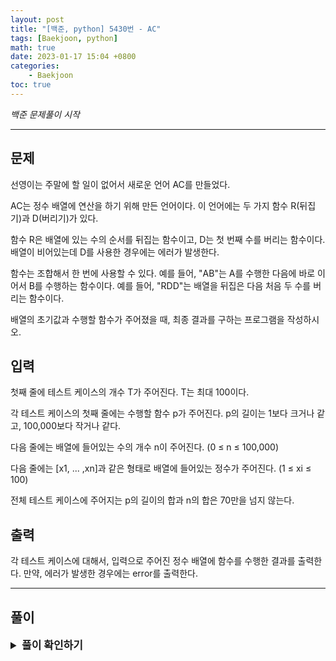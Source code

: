 ```yaml
---
layout: post
title: "[백준, python] 5430번 - AC"
tags: [Baekjoon, python]
math: true
date: 2023-01-17 15:04 +0800
categories:
    - Baekjoon
toc: true
---
```

_백준 문제풀이 시작_
* * *
## 문제
선영이는 주말에 할 일이 없어서 새로운 언어 AC를 만들었다. 

AC는 정수 배열에 연산을 하기 위해 만든 언어이다. 이 언어에는 두 가지 함수 R(뒤집기)과 D(버리기)가 있다.

함수 R은 배열에 있는 수의 순서를 뒤집는 함수이고, D는 첫 번째 수를 버리는 함수이다. 배열이 비어있는데 D를 사용한 경우에는 에러가 발생한다.

함수는 조합해서 한 번에 사용할 수 있다. 예를 들어, "AB"는 A를 수행한 다음에 바로 이어서 B를 수행하는 함수이다. 예를 들어, "RDD"는 배열을 뒤집은 다음 처음 두 수를 버리는 함수이다.

배열의 초기값과 수행할 함수가 주어졌을 때, 최종 결과를 구하는 프로그램을 작성하시오.
## 입력
첫째 줄에 테스트 케이스의 개수 T가 주어진다. T는 최대 100이다.

각 테스트 케이스의 첫째 줄에는 수행할 함수 p가 주어진다. p의 길이는 1보다 크거나 같고, 100,000보다 작거나 같다.

다음 줄에는 배열에 들어있는 수의 개수 n이 주어진다. (0 ≤ n ≤ 100,000)

다음 줄에는 [x1, ... ,xn]과 같은 형태로 배열에 들어있는 정수가 주어진다. (1 ≤ xi ≤ 100)

전체 테스트 케이스에 주어지는 p의 길이의 합과 n의 합은 70만을 넘지 않는다.
## 출력
각 테스트 케이스에 대해서, 입력으로 주어진 정수 배열에 함수를 수행한 결과를 출력한다. 만약, 에러가 발생한 경우에는 error를 출력한다.
* * *
## 풀이
<details>
<summary style="font-weight:bold; font-size:17px">풀이 확인하기</summary>
<div markdown="1">
  해당 문제를 풀며 R을 만나는 순간마다 뒤집을 경우 큰 문제가 발생한다. reverse 함수를 사용하면 리스트를 새로 다시 만든다고 생각하면 된다. 이렇게 되면 만약 예를 들어 RRRRRRRRRRRRR과 같이 R을 많이 쓸 경우 엄청난 시간 문제가 발생할 것이다. 그러므로 R을 마주칠 때마다 몇번 뒤집는지 계산하고, 이후 뒤집는 수가 홀수면 뒤집고, 아니면 안뒤집으면 한번만 뒤집으면 된다.

  이 과정에서 D를 만났을 때 처리가 애매해지는데, 무작정 앞에서부터 지우면 RD같은 경우에 문제가 발생할 것이다. 그러므로 뒤집는 수를 여기서 다시 확인해서 홀수면 뒤집을 것이므로 맨 뒤에서, 짝수면 안뒤집으므로 맨 앞에서 pop을 한다. 이 때문에 우린 deque을 사용할 것이다.

  또한 확인해줘야하는 요소가 일부 있는데, 먼저 리스트의 0의 경우 D는 불가능하지만 R은 가능하다. 그러므로 0이라고 무작정 error를 출력하는 것이 아닌 []로 리스트를 만들어줘야 한다. 
  그리고 출력을 잘 봐야 하는데, [1,2]처럼 리스트 사이에 공백이 존재하지 않는다. 그러므로 바로 리스트를 int형으로 바꿔 출력하면 안되고 join 함수를 사용하여 공백을 적절히 처리해준다.

```python
import sys
from collections import deque
input = sys.stdin.readline

num = int(input())
answer = []

for _ in range(num):
    is_Error = False
    command = input().rstrip()
    num1 = int(input())
    lis = input().replace('[', ',').replace(']', ',').rstrip().split(',')[1:-1]
    if(num1 == 0):
        lis = []
    else:
        lis = deque(map(int,lis))
    
    is_reverse = 0
    for i in command:
        if(i == "R"):
            is_reverse += 1
        elif(i == "D"):
            if(len(lis) == 0):
                is_Error = True
                break
            else:
                if(is_reverse % 2 == 1):
                    lis.pop()
                else:
                    lis.popleft()
    
    if(is_Error):
        print('error')
    else:
        if(is_reverse % 2 == 1):
            lis.reverse()
        print('['+','.join(map(str, lis))+']')

```
</div>
</details>